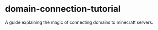 # domain-connection-tutorial
A guide explaining the magic of connecting domains to minecraft servers.

